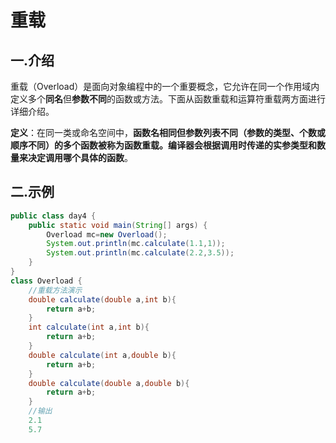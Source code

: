 # 重载

## 一.介绍

重载（Overload）是面向对象编程中的一个重要概念，它允许在同一个作用域内定义多个**同名**但**参数不同**的函数或方法。下面从函数重载和运算符重载两方面进行详细介绍。

**定义**：在同一类或命名空间中，**函数名相同但参数列表不同（参数的类型、个数或顺序不同）**的多个函数被称为函数重载。编译器会根据**调用时传递的实参类型和数量来决定调用哪个具体的函数**。

## 二.示例

```java
public class day4 {
    public static void main(String[] args) {
        Overload mc=new Overload();
        System.out.println(mc.calculate(1.1,1));
        System.out.println(mc.calculate(2.2,3.5));
    }
}
class Overload {
    //重载方法演示
    double calculate(double a,int b){
        return a+b;
    }
    int calculate(int a,int b){
        return a+b;
    }
    double calculate(int a,double b){
        return a+b;
    }
    double calculate(double a,double b){
        return a+b;
    }
    //输出
    2.1
    5.7
```

